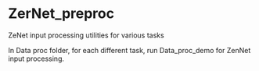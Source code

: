 # ZerNet_preproc
 ZeNet input processing utilities for various tasks

In Data proc folder, for each different task, run Data_proc_demo for ZenNet input processing.
